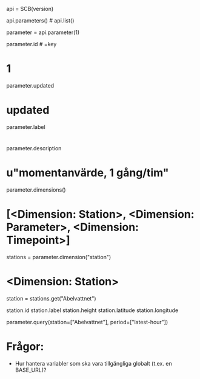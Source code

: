 
api = SCB(version)

api.parameters() # api.list()

parameter = api.parameter(1)

parameter.id # =key
# 1

parameter.updated
# updated

parameter.label
#

parameter.description
# u"momentanvärde, 1 gång/tim"

parameter.dimensions()
# [<Dimension: Station>, <Dimension: Parameter>, <Dimension: Timepoint>]

stations = parameter.dimension("station")
# <Dimension: Station>

station = stations.get("Abelvattnet")

station.id
station.label
station.height
station.latitude
station.longitude

parameter.query(station=["Abelvattnet"], period=["latest-hour"])

# Frågor:

- Hur hantera variabler som ska vara tillgängliga globalt (t.ex. en BASE_URL)?